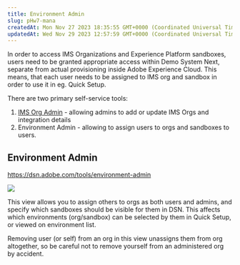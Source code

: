 ```yaml
---
title: Environment Admin
slug: pHw7-mana
createdAt: Mon Nov 27 2023 18:35:55 GMT+0000 (Coordinated Universal Time)
updatedAt: Wed Nov 29 2023 12:57:59 GMT+0000 (Coordinated Universal Time)
---
```


In order to access IMS Organizations and Experience Platform sandboxes, users need to be granted appropriate access within Demo System Next, separate from actual provisioning inside Adobe Experience Cloud. This means, that each user needs to be assigned to IMS org and sandbox in order to use it in eg. Quick Setup.

There are two primary self-service tools:&#x20;

1. [IMS Org Admin](<../Demo System Next/IMS Org Admin.md>) - allowing admins to add or update IMS Orgs and integration details
2. Environment Admin - allowing to assign users to orgs and sandboxes to users.

## Environment Admin

<https://dsn.adobe.com/tools/environment-admin>

![](../../assets/83IoGQ5Z43CLy6fcO25V4_image.png)

This view allows you to assign others to orgs as both users and admins, and specify which sandboxes should be visible for them in DSN. This affects which environments (org/sandbox) can be selected by them in Quick Setup, or viewed on environment list.

Removing user (or self) from an org in this view unassigns them from org altogether, so be careful not to remove yourself from an administered org by accident.

